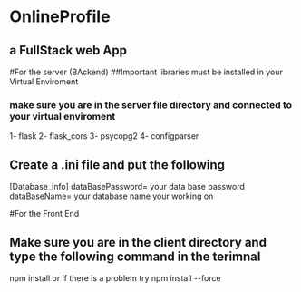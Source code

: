 # OnlineProfile 
## a FullStack web App
#For the server (BAckend)
##Important libraries must be installed in your Virtual Enviroment
### make sure you are in the server file directory and connected to your virtual enviroment
1- flask
2- flask_cors
3- psycopg2
4- configparser

## Create a .ini file and put the following
[Database_info]
dataBasePassword= your data base password
dataBaseName= your database name your working on

#For the Front End
## Make sure you are in the client directory and type the following command in the terimnal
npm install 
or if there is a problem try
npm install --force
